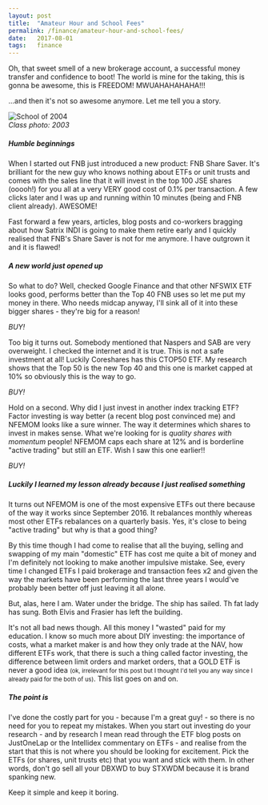 ```yaml
---
layout: post
title:  "Amateur Hour and School Fees"
permalink: /finance/amateur-hour-and-school-fees/
date:   2017-08-01
tags:   finance
---
```

Oh, that sweet smell of a new brokerage account, a successful money transfer and
confidence to boot! The world is mine for the taking, this is gonna be awesome,
this is FREEDOM! MWUAHAHAHAHA!!!

...and then it's not so awesome anymore. Let me tell you a story.

![School of 2004](https://i.imgur.com/X7zUAAs.jpg)  
*Class photo: 2003*

##### Humble beginnings
When I started out FNB just introduced a new product: FNB Share Saver. It's brilliant
for the new guy who knows nothing about ETFs or unit trusts and comes with the
sales line that it will invest in the top 100 JSE shares (ooooh!) for you all at a very VERY
good cost of 0.1% per transaction. A few clicks later and I was up and running within
10 minutes (being and FNB client already). AWESOME!

Fast forward a few years, articles, blog posts and co-workers bragging about how Satrix INDI
is going to make them retire early and I quickly realised that FNB's Share Saver is not
for me anymore. I have outgrown it and it is flawed!

##### A new world just opened up
So what to do? Well, checked Google Finance and that other NFSWIX ETF looks good,
performs better than the Top 40 FNB uses so let me put my money in there. Who needs
midcap anyway, I'll sink all of it into these bigger shares - they're big for a reason!

*BUY!*

Too big it turns out. Somebody mentioned that Naspers and SAB are very overweight.
I checked the internet and it is true. This is not a safe investment at all! Luckily Coreshares
has this CTOP50 ETF. My research shows that the Top 50 is the new Top 40 and this one
is market capped at 10% so obviously this is the way to go.

*BUY!*

Hold on a second. Why did I just invest in another index tracking ETF? Factor investing
is way better (a recent blog post convinced me) and NFEMOM looks like a sure winner. The
way it determines which shares to invest in makes sense. What we're looking for is
*quality shares with momentum* people! NFEMOM caps each share at 12% and is borderline
"active trading" but still an ETF. Wish I saw this one earlier!!

*BUY!*

##### Luckily I learned my lesson already because I just realised something
It turns out NFEMOM is one of the most expensive ETFs out there because of the way
it works since September 2016. It rebalances monthly whereas most other ETFs rebalances
on a quarterly basis. Yes, it's close to being "active trading" but why is that a good thing?

By this time though I had come to realise that all the buying, selling and swapping of my main
"domestic" ETF has cost me quite a bit of money and I'm definitely not looking to make
another impulsive mistake. See, every time I changed ETFs I paid brokerage and transaction
fees x2 and given the way the markets have been performing the last three years I would've
probably been better off just leaving it all alone.

But, alas, here I am. Water under the bridge. The ship has sailed. Th fat lady has sung.
Both Elvis and Frasier has left the building.

It's not all bad news though. All this money I "wasted" paid for my education. I know
so much more about DIY investing: the importance of costs, what a market maker is and
how they only trade at the NAV, how different ETFs work, that there is such a thing called
factor investing, the difference between limit orders and market orders, that a GOLD ETF is
never a good idea <small>(ok, irrelevant for this post but I thought I'd tell you any way
since I already paid for the both of us)</small>. This list goes on and on.

##### The point is
I've done the costly part for you - because I'm a great guy! - so there is no need for you
to repeat my mistakes. When you start out investing do your research - and by research
I mean read through the ETF blog posts on JustOneLap or the Intellidex commentary on
ETFs - and realise from the start that this is not where you should be looking for excitement.
Pick the ETFs (or shares, unit trusts etc) that you want and stick with them. In other words,
don't go sell all your DBXWD to buy STXWDM because it is brand spanking new.

Keep it simple and keep it boring.
